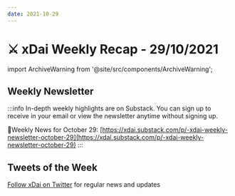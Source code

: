 ```yaml
---
date: 2021-10-29
---
```


# ⚔️ xDai Weekly Recap - 29/10/2021

import ArchiveWarning from '@site/src/components/ArchiveWarning';

<ArchiveWarning />

## Weekly Newsletter

:::info
In-depth weekly highlights are on Substack. You can sign up to receive in your email or view the newsletter anytime without signing up.

📰Weekly News for October 29: [https://xdai.substack.com/p/-xdai-weekly-newsletter-october-29](https://xdai.substack.com/p/-xdai-weekly-newsletter-october-29)
:::

## Tweets of the Week

​[Follow xDai on Twitter](https://twitter.com/xdaichain) for regular news and updates
